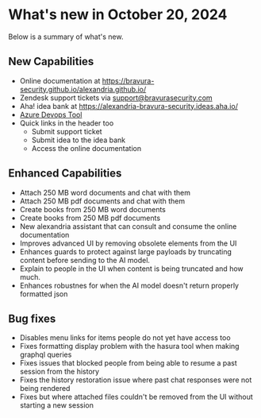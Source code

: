 # What's new in October 20, 2024

Below is a summary of what's new.

## New Capabilities

* Online documentation at https://bravura-security.github.io/alexandria.github.io/
* Zendesk support tickets via support@bravurasecurity.com
* Aha! idea bank at https://alexandria-bravura-security.ideas.aha.io/
* [Azure Devops Tool](/alexandria.github.io/tools/azure-devops)
* Quick links in the header too
  * Submit support ticket
  * Submit idea to the idea bank
  * Access the online documentation

## Enhanced Capabilities

* Attach 250 MB word documents and chat with them
* Attach 250 MB pdf documents and chat with them
* Create books from 250 MB word documents
* Create books from 250 MB pdf documents
* New alexandria assistant that can consult and consume the online documentation
* Improves advanced UI by removing obsolete elements from the UI
* Enhances guards to protect against large payloads by truncating content before sending to the AI model. 
* Explain to people in the UI when content is being truncated and how much.
* Enhances robustnes for when the AI model doesn't return properly formatted json

## Bug fixes

* Disables menu links for items people do not yet have access too
* Fixes formatting display problem with the hasura tool when making graphql queries
* Fixes issues that blocked people from being able to resume a past session from the history
* Fixes the history restoration issue where past chat responses were not being rendered
* Fixes but where attached files couldn't be removed from the UI without starting a new session
